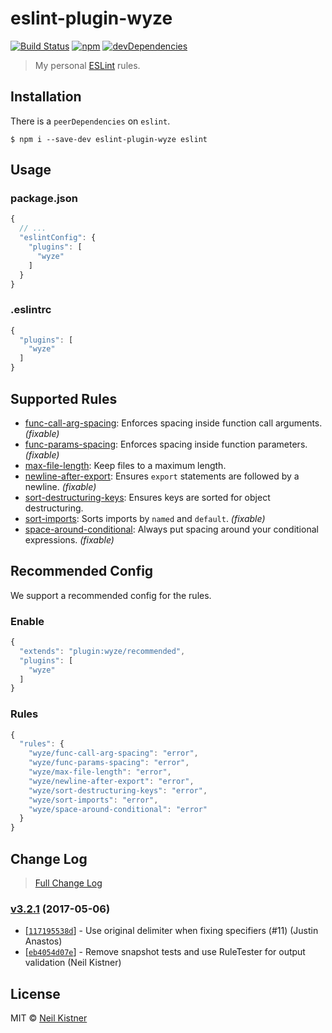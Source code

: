 # eslint-plugin-wyze

[![Build Status][travis-image]][travis-url]
[![npm][npm-image]][npm-url]
[![devDependencies][depsdev-image]][depsdev-url]

> My personal [ESLint](//github.com/eslint/eslint) rules.

## Installation

There is a `peerDependencies` on `eslint`.

```shell
$ npm i --save-dev eslint-plugin-wyze eslint
```

## Usage

### package.json

```js
{
  // ...
  "eslintConfig": {
    "plugins": [
      "wyze"
    ]
  }
}
```

### .eslintrc

```js
{
  "plugins": [
    "wyze"
  ]
}
```

## Supported Rules

* [func-call-arg-spacing](docs/rules/func-call-arg-spacing.md): Enforces spacing inside function call arguments. _(fixable)_
* [func-params-spacing](docs/rules/func-params-spacing.md): Enforces spacing inside function parameters. _(fixable)_
* [max-file-length](docs/rules/max-file-length.md): Keep files to a maximum length.
* [newline-after-export](docs/newline-after-export.md): Ensures `export` statements are followed by a newline. _(fixable)_
* [sort-destructuring-keys](docs/rules/sort-destructuring-keys.md): Ensures keys are sorted for object destructuring.
* [sort-imports](docs/rules/sort-imports.md): Sorts imports by `named` and `default`. _(fixable)_
* [space-around-conditional](docs/rules/space-around-conditional.md): Always put spacing around your conditional expressions. _(fixable)_

## Recommended Config

We support a recommended config for the rules.

### Enable

```js
{
  "extends": "plugin:wyze/recommended",
  "plugins": [
    "wyze"
  ]
}
```

### Rules

```js
{
  "rules": {
    "wyze/func-call-arg-spacing": "error",
    "wyze/func-params-spacing": "error",
    "wyze/max-file-length": "error",
    "wyze/newline-after-export": "error",
    "wyze/sort-destructuring-keys": "error",
    "wyze/sort-imports": "error",
    "wyze/space-around-conditional": "error"
  }
}
```

## Change Log

> [Full Change Log](changelog.md)

### [v3.2.1](https://github.com/wyze/eslint-plugin-wyze/releases/tag/v3.2.1) (2017-05-06)

* [[`117195538d`](https://github.com/wyze/eslint-plugin-wyze/commit/117195538d)] - Use original delimiter when fixing specifiers (#11) (Justin Anastos)
* [[`eb4054d07e`](https://github.com/wyze/eslint-plugin-wyze/commit/eb4054d07e)] - Remove snapshot tests and use RuleTester for output validation (Neil Kistner)

## License

MIT © [Neil Kistner](https://neilkistner.com)

[travis-image]: https://img.shields.io/travis/wyze/eslint-plugin-wyze.svg?style=flat-square
[travis-url]: https://travis-ci.org/wyze/eslint-plugin-wyze

[npm-image]: https://img.shields.io/npm/v/eslint-plugin-wyze.svg?style=flat-square
[npm-url]: https://npmjs.com/package/eslint-plugin-wyze

[depsdev-image]: https://img.shields.io/david/dev/wyze/eslint-plugin-wyze.svg?style=flat-square
[depsdev-url]: https://david-dm.org/wyze/eslint-plugin-wyze?type=dev
